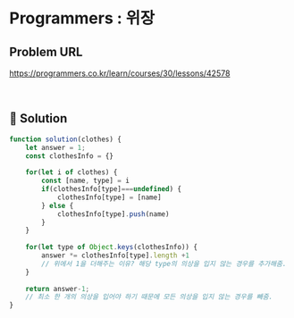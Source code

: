 # Programmers : 위장

## Problem URL

https://programmers.co.kr/learn/courses/30/lessons/42578

<br/>

## 🚩 Solution

```js
function solution(clothes) {
    let answer = 1;
    const clothesInfo = {}
    
    for(let i of clothes) {
        const [name, type] = i
        if(clothesInfo[type]===undefined) {
            clothesInfo[type] = [name]
        } else {
            clothesInfo[type].push(name)
        }
    }
    
    for(let type of Object.keys(clothesInfo)) {
        answer *= clothesInfo[type].length +1
        // 위에서 1을 더해주는 이유? 해당 type의 의상을 입지 않는 경우를 추가해줌.
    }
    
    return answer-1;
    // 최소 한 개의 의상을 입어야 하기 때문에 모든 의상을 입지 않는 경우를 빼줌.
}
```